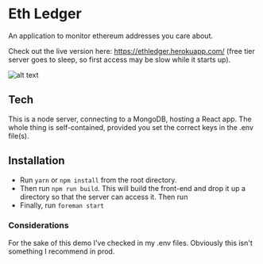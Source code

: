 # Eth Ledger
An application to monitor ethereum addresses you care about.

Check out the live version here: https://ethledger.herokuapp.com/ (free tier server goes to sleep, so first access may be slow while it starts up).

![alt text](https://images-production.global.ssl.fastly.net/uploads/images/file/12793/heath-ledger.jpg?auto=compress&fit=crop&h=300&q=55&w=300)

## Tech
This is a node server, connecting to a MongoDB, hosting a React app. The whole thing is self-contained, provided you set the correct keys in the .env file(s).

## Installation
* Run `yarn` or `npm install` from the root directory.
* Then run `npm run build`. This will build the front-end and drop it up a directory so that the server can access it. Then run 
* Finally, run `foreman start`

### Considerations
For the sake of this demo I've checked in my .env files. Obviously this isn't something I recommend in prod.